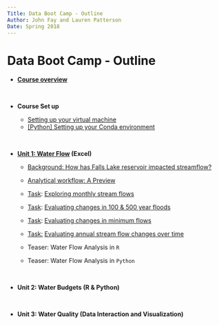 ```yaml
---
Title: Data Boot Camp - Outline
Author: John Fay and Lauren Patterson
Date: Spring 2018
---
```


# Data Boot Camp - Outline

* [**Course overview**](./README.html)

  ​

* **Course Set up**
  * [Setting up your virtual machine](./SettingUp_YourVirtualMachine.html)
  * [[Python] Setting up your Conda environment](./SettingUp_YourCondaEnvironment.html)

  ​

* **[Unit 1: Water Flow](./Streamflow.html) (Excel)**
  * [Background: How has Falls Lake reservoir impacted streamflow?](./Streamflow.html#header-n4)

  * [Analytical workflow: A Preview](./Streamflow.html#header-n12)

  * <u>Task</u>: [Exploring monthly stream flows](./Streamflow_Task1.html)

  * <u>Task</u>: [Evaluating changes in 100 & 500 year floods](./Streamflow_Task2.html)

  * <u>Task</u>: [Evaluating changes in minimum flows](./Streamflow_Task3.html)

  * <u>Task:</u> [Evaluating annual stream flow changes over time](./Streamflow_Task4.html)

  * Teaser: Water Flow Analysis in `R`

  * Teaser: Water Flow Analysis in `Python`

    ​

* **Unit 2: Water Budgets (R & Python)**

  ​

* **Unit 3: Water Quality (Data Interaction and Visualization)**


